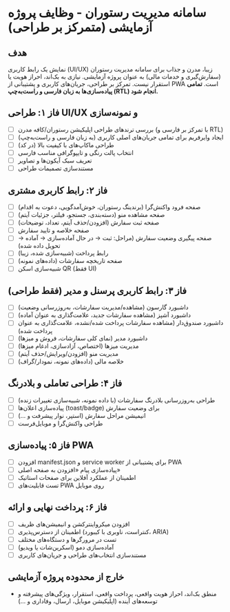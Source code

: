 # سامانه مدیریت رستوران - وظایف پروژه آزمایشی (متمرکز بر طراحی)

## هدف
نمایش یک رابط کاربری (UI/UX) زیبا، مدرن و جذاب برای سامانه مدیریت رستوران (سفارش‌گیری و خدمات مالی) به عنوان پروژه آزمایشی. نیازی به بک‌اند، احراز هویت یا استقرار نیست. تمرکز بر طراحی، جریان‌های کاربری و پشتیبانی از PWA است. **تمامی پیاده‌سازی‌ها به زبان فارسی و راست‌به‌چپ (RTL) انجام شود.**

## فاز ۱: طراحی UI/UX و نمونه‌سازی
- [ ] بررسی ترندهای طراحی اپلیکیشن رستوران/کافه مدرن (با تمرکز بر فارسی و RTL)
- [ ] ایجاد وایرفریم برای تمامی جریان‌های اصلی کاربری (به زبان فارسی و راست‌به‌چپ)
- [ ] طراحی ماکاپ‌های با کیفیت بالا (در کد)
- [ ] انتخاب پالت رنگی و تایپوگرافی مناسب فارسی
- [ ] تعریف سبک آیکون‌ها و تصاویر
- [ ] مستندسازی تصمیمات طراحی

## فاز ۲: رابط کاربری مشتری
- [ ] صفحه فرود واکنش‌گرا (برندینگ رستوران، خوش‌آمدگویی، دعوت به اقدام)
- [ ] صفحه مشاهده منو (دسته‌بندی، جستجو، فیلتر، جزئیات آیتم)
- [ ] صفحه ثبت سفارش (افزودن/حذف آیتم، تعداد، توضیحات)
- [ ] صفحه خلاصه و تایید سفارش
- [ ] صفحه پیگیری وضعیت سفارش (مراحل: ثبت → در حال آماده‌سازی → آماده → تحویل داده شده)
- [ ] رابط پرداخت (شبیه‌سازی شده، زیبا)
- [ ] صفحه تاریخچه سفارشات (داده‌های نمونه)
- [ ] شبیه‌سازی اسکن QR (فقط UI)

## فاز ۳: رابط کاربری پرسنل و مدیر (فقط طراحی)
- [ ] داشبورد گارسون (مشاهده/مدیریت سفارشات، به‌روزرسانی وضعیت)
- [ ] داشبورد آشپز (مشاهده سفارشات جدید، علامت‌گذاری به عنوان آماده)
- [ ] داشبورد صندوق‌دار (مشاهده سفارشات پرداخت شده/نشده، علامت‌گذاری به عنوان پرداخت شده)
- [ ] داشبورد مدیر (نمای کلی سفارشات، فروش و میزها)
- [ ] مدیریت میزها (اختصاص، آزادسازی، ادغام میزها)
- [ ] مدیریت منو (افزودن/ویرایش/حذف آیتم)
- [ ] خلاصه مالی (داده‌های نمونه، نمودار/گراف)

## فاز ۴: طراحی تعاملی و بلادرنگ
- [ ] طراحی به‌روزرسانی بلادرنگ سفارشات (با داده نمونه، شبیه‌سازی تغییرات زنده)
- [ ] پیاده‌سازی اعلان‌ها (toast/badge) برای وضعیت سفارش
- [ ] انیمیشن مراحل سفارش (استپر، نوار پیشرفت و ...)
- [ ] طراحی واکنش‌گرا و موبایل‌فرست

## فاز ۵: پیاده‌سازی PWA
- [ ] افزودن manifest.json و service worker برای پشتیبانی از PWA
- [ ] پیاده‌سازی پیام «افزودن به صفحه اصلی»
- [ ] اطمینان از عملکرد آفلاین برای صفحات استاتیک
- [ ] تست قابلیت‌های PWA روی موبایل

## فاز ۶: پرداخت نهایی و ارائه
- [ ] افزودن میکرواینترکشن و انیمیشن‌های ظریف
- [ ] اطمینان از دسترس‌پذیری (کنتراست، ناوبری با کیبورد، ARIA)
- [ ] تست در مرورگرها و دستگاه‌های مختلف
- [ ] آماده‌سازی دمو (اسکرین‌شات یا ویدیو)
- [ ] مستندسازی انتخاب‌های طراحی و جریان‌های کاربری

## خارج از محدوده پروژه آزمایشی
- منطق بک‌اند، احراز هویت واقعی، پرداخت واقعی، استقرار، ویژگی‌های پیشرفته و توسعه‌های آینده (اپلیکیشن موبایل، ارسال، وفاداری و ...) 